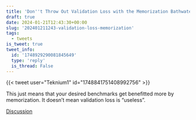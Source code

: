 ```yaml
---
title: 'Don''t Throw Out Validation Loss with the Memorization Bathwater'
draft: true
date: 2024-01-21T12:43:30+00:00
slug: '202401211243-validation-loss-memorization'
tags:
  - tweets
is_tweet: true
tweet_info:
  id: '1748929290081845649'
  type: 'reply'
  is_thread: False
---
```




{{< tweet user="Teknium1" id="1748841751408992756" >}}

This just means that your desired benchmarks get benefitted more by memorization. It doesn’t mean validation loss is “useless”.

[Discussion](https://x.com/sytelus/status/1748929290081845649)
